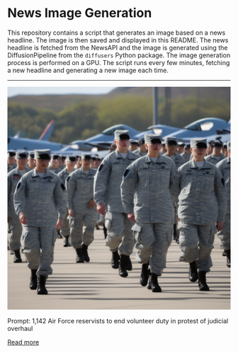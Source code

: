 # News Image Generation
This repository contains a script that generates an image based on a news headline. The image is then saved and displayed in this README.
The news headline is fetched from the NewsAPI and the image is generated using the DiffusionPipeline from the `diffusers` Python package. The image generation process is performed on a GPU.
The script runs every few minutes, fetching a new headline and generating a new image each time.

---

![Generated Image](image.png)

Prompt: 1,142 Air Force reservists to end volunteer duty in protest of judicial overhaul

[Read more](https://www.timesofisrael.com/over-1100-air-force-reservists-to-end-volunteer-duty-in-protest-of-judicial-overhaul/)
